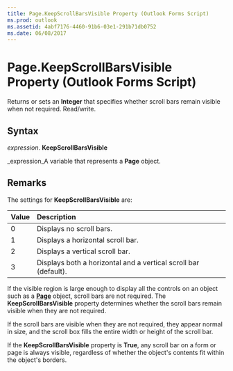 ```yaml
---
title: Page.KeepScrollBarsVisible Property (Outlook Forms Script)
ms.prod: outlook
ms.assetid: 4abf7176-4460-91b6-03e1-291b71db0752
ms.date: 06/08/2017
---
```



# Page.KeepScrollBarsVisible Property (Outlook Forms Script)

Returns or sets an  **Integer** that specifies whether scroll bars remain visible when not required. Read/write.


## Syntax

 _expression_. **KeepScrollBarsVisible**

 _expression_A variable that represents a  **Page** object.


## Remarks

The settings for  **KeepScrollBarsVisible** are:



|**Value**|**Description**|
|:-----|:-----|
|0|Displays no scroll bars.|
|1|Displays a horizontal scroll bar.|
|2|Displays a vertical scroll bar.|
|3|Displays both a horizontal and a vertical scroll bar (default).|
If the visible region is large enough to display all the controls on an object such as a  **[Page](Outlook.page.md)** object, scroll bars are not required. The **KeepScrollBarsVisible** property determines whether the scroll bars remain visible when they are not required.

If the scroll bars are visible when they are not required, they appear normal in size, and the scroll box fills the entire width or height of the scroll bar.

If the  **KeepScrollBarsVisible** property is **True**, any scroll bar on a form or page is always visible, regardless of whether the object's contents fit within the object's borders.



